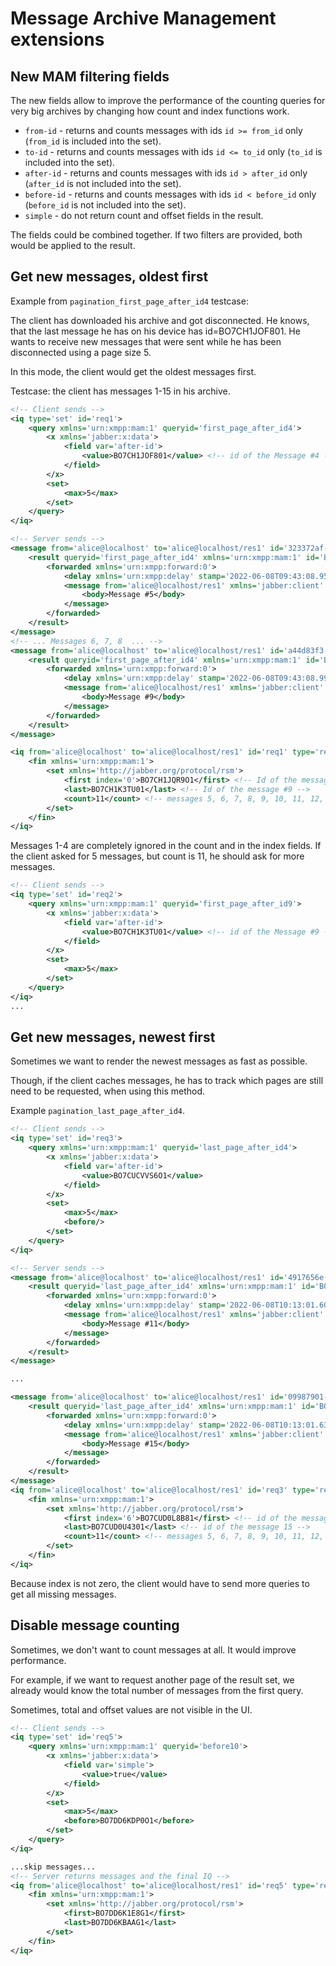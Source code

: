 # Message Archive Management extensions

## New MAM filtering fields

The new fields allow to improve the performance of the counting queries for very big archives
by changing how count and index functions work.

- `from-id` - returns and counts messages with ids `id >= from_id` only (`from_id` is included into the set).
- `to-id` - returns and counts messages with ids `id <= to_id` only (`to_id` is included into the set).
- `after-id` - returns and counts messages with ids `id > after_id` only (`after_id` is not included into the set).
- `before-id` - returns and counts messages with ids `id < before_id` only (`before_id` is not included into the set).
- `simple` - do not return count and offset fields in the result.

The fields could be combined together. If two filters are provided, both would
be applied to the result.

## Get new messages, oldest first

Example from `pagination_first_page_after_id4` testcase:

The client has downloaded his archive and got disconnected.
He knows, that the last message he has on his device has id=BO7CH1JOF801.
He wants to receive new messages that were sent while he has been disconnected
using a page size 5.

In this mode, the client would get the oldest messages first.

Testcase: the client has messages 1-15 in his archive.

```xml
<!-- Client sends -->
<iq type='set' id='req1'>
    <query xmlns='urn:xmpp:mam:1' queryid='first_page_after_id4'>
        <x xmlns='jabber:x:data'>
            <field var='after-id'>
                <value>BO7CH1JOF801</value> <!-- id of the Message #4 -->
            </field>
        </x>
        <set>
            <max>5</max>
        </set>
    </query>
</iq>

<!-- Server sends -->
<message from='alice@localhost' to='alice@localhost/res1' id='323372af-7d69-4f36-803d-110272066373'>
    <result queryid='first_page_after_id4' xmlns='urn:xmpp:mam:1' id='BO7CH1JQR9O1'>
        <forwarded xmlns='urn:xmpp:forward:0'>
            <delay xmlns='urn:xmpp:delay' stamp='2022-06-08T09:43:08.952999Z' from='alice@localhost/res1'/>
            <message from='alice@localhost/res1' xmlns='jabber:client' xml:lang='en' to='bob@localhost/res1' type='chat'>
                <body>Message #5</body>
            </message>
        </forwarded>
    </result>
</message>
<!-- ... Messages 6, 7, 8  ... -->
<message from='alice@localhost' to='alice@localhost/res1' id='a44d83f3-de47-4e71-a1e6-62100437fe2c'>
    <result queryid='first_page_after_id4' xmlns='urn:xmpp:mam:1' id='BO7CH1K3TU01'>
        <forwarded xmlns='urn:xmpp:forward:0'>
            <delay xmlns='urn:xmpp:delay' stamp='2022-06-08T09:43:08.990200Z' from='alice@localhost/res1'/>
            <message from='alice@localhost/res1' xmlns='jabber:client' xml:lang='en' to='bob@localhost/res1' type='chat'>
                <body>Message #9</body>
            </message>
        </forwarded>
    </result>
</message>

<iq from='alice@localhost' to='alice@localhost/res1' id='req1' type='result'>
    <fin xmlns='urn:xmpp:mam:1'>
        <set xmlns='http://jabber.org/protocol/rsm'>
            <first index='0'>BO7CH1JQR9O1</first> <!-- Id of the message #5 -->
            <last>BO7CH1K3TU01</last> <!-- Id of the message #9 -->
            <count>11</count> <!-- messages 5, 6, 7, 8, 9, 10, 11, 12, 13, 14, 15 -->
        </set>
    </fin>
</iq>
```

Messages 1-4 are completely ignored in the count and in the index fields.
If the client asked for 5 messages, but count is 11, he should ask for
more messages.

```xml
<!-- Client sends -->
<iq type='set' id='req2'>
    <query xmlns='urn:xmpp:mam:1' queryid='first_page_after_id9'>
        <x xmlns='jabber:x:data'>
            <field var='after-id'>
                <value>BO7CH1K3TU01</value> <!-- id of the Message #9 -->
            </field>
        </x>
        <set>
            <max>5</max>
        </set>
    </query>
</iq>
...
```


## Get new messages, newest first

Sometimes we want to render the newest messages as fast as possible.

Though, if the client caches messages, he has to track which pages
are still need to be requested, when using this method.

Example `pagination_last_page_after_id4`.

```xml
<!-- Client sends -->
<iq type='set' id='req3'>
    <query xmlns='urn:xmpp:mam:1' queryid='last_page_after_id4'>
        <x xmlns='jabber:x:data'>
            <field var='after-id'>
                <value>BO7CUCVVS6O1</value>
            </field>
        </x>
        <set>
            <max>5</max>
            <before/>
        </set>
    </query>
</iq>

<!-- Server sends -->
<message from='alice@localhost' to='alice@localhost/res1' id='4917656e-a5cb-4f4a-9718-ed525a1202ee'>
    <result queryid='last_page_after_id4' xmlns='urn:xmpp:mam:1' id='BO7CUD0L8B81'>
        <forwarded xmlns='urn:xmpp:forward:0'>
            <delay xmlns='urn:xmpp:delay' stamp='2022-06-08T10:13:01.601837Z' from='alice@localhost/res1'/>
            <message from='alice@localhost/res1' xmlns='jabber:client' xml:lang='en' to='bob@localhost/res1' type='chat'>
                <body>Message #11</body>
            </message>
        </forwarded>
    </result>
</message>

...

<message from='alice@localhost' to='alice@localhost/res1' id='09987901-d53d-4b57-8b3c-5f3aaa2de99b'>
    <result queryid='last_page_after_id4' xmlns='urn:xmpp:mam:1' id='BO7CUD0U4301'>
        <forwarded xmlns='urn:xmpp:forward:0'>
            <delay xmlns='urn:xmpp:delay' stamp='2022-06-08T10:13:01.638156Z' from='alice@localhost/res1'/>
            <message from='alice@localhost/res1' xmlns='jabber:client' xml:lang='en' to='bob@localhost/res1' type='chat'>
                <body>Message #15</body>
            </message>
        </forwarded>
    </result>
</message>
<iq from='alice@localhost' to='alice@localhost/res1' id='req3' type='result'>
    <fin xmlns='urn:xmpp:mam:1'>
        <set xmlns='http://jabber.org/protocol/rsm'>
            <first index='6'>BO7CUD0L8B81</first> <!-- id of the message 11 -->
            <last>BO7CUD0U4301</last> <!-- id of the message 15 -->
            <count>11</count> <!-- messages 5, 6, 7, 8, 9, 10, 11, 12, 13, 14, 15 -->
        </set>
    </fin>
</iq>
```

Because index is not zero, the client would have to send more queries to get
all missing messages.

## Disable message counting

Sometimes, we don't want to count messages at all.
It would improve performance.

For example, if we want to request another page of the result set,
we already would know the total number of messages from the first query.

Sometimes, total and offset values are not visible in the UI.

```xml
<!-- Client sends -->
<iq type='set' id='req5'>
    <query xmlns='urn:xmpp:mam:1' queryid='before10'>
        <x xmlns='jabber:x:data'>
            <field var='simple'>
                <value>true</value>
            </field>
        </x>
        <set>
            <max>5</max>
            <before>BO7DD6KDP0O1</before>
        </set>
    </query>
</iq>

...skip messages...
<!-- Server returns messages and the final IQ -->
<iq from='alice@localhost' to='alice@localhost/res1' id='req5' type='result'>
    <fin xmlns='urn:xmpp:mam:1'>
        <set xmlns='http://jabber.org/protocol/rsm'>
            <first>BO7DD6K1E8G1</first>
            <last>BO7DD6KBAAG1</last>
        </set>
    </fin>
</iq>
```
